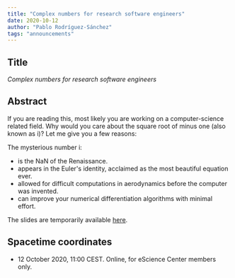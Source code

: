 ```yaml
---
title: "Complex numbers for research software engineers"
date: 2020-10-12
author: "Pablo Rodríguez-Sánchez"
tags: "announcements"
---
```


## Title
_Complex numbers for research software engineers_

##  Abstract
If you are reading this, most likely you are working on a computer-science related field.
Why would you care about the square root of minus one (also known as i)? Let me give you a few reasons:

The mysterious number i:

* is the NaN of the Renaissance.
* appears in the Euler's identity, acclaimed as the most beautiful equation ever.
* allowed for difficult computations in aerodynamics before the computer was invented.
* can improve your numerical differentiation algorithms with minimal effort.

The slides are temporarily available [here](https://www.dropbox.com/s/18dmbov56d5vfm2/Complex%20numbers.pptx?dl=0).

## Spacetime coordinates
* 12 October 2020, 11:00 CEST. Online, for eScience Center members only.